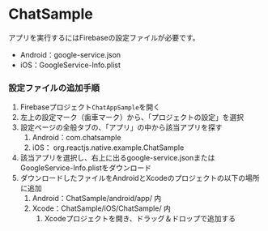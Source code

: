 # ChatSample

アプリを実行するにはFirebaseの設定ファイルが必要です。

- Android：google-service.json
- iOS：GoogleService-Info.plist

### 設定ファイルの追加手順

1. Firebaseプロジェクト`ChatAppSample`を開く
2. 左上の設定マーク（歯車マーク）から、「プロジェクトの設定」を選択
3. 設定ページの全般タブの、「アプリ」の中から該当アプリを探す
   1. Android：com.chatsample
   2. iOS： org.reactjs.native.example.ChatSample
4. 該当アプリを選択し、右上に出るgoogle-service.jsonまたはGoogleService-Info.plistをダウンロード
5. ダウンロードしたファイルをAndroidとXcodeのプロジェクトの以下の場所に追加
   1. Android：ChatSample/android/app/ 内
   2. Xcode：ChatSample/iOS/ChatSample/ 内
      1. Xcodeプロジェクトを開き、ドラッグ＆ドロップで追加する
